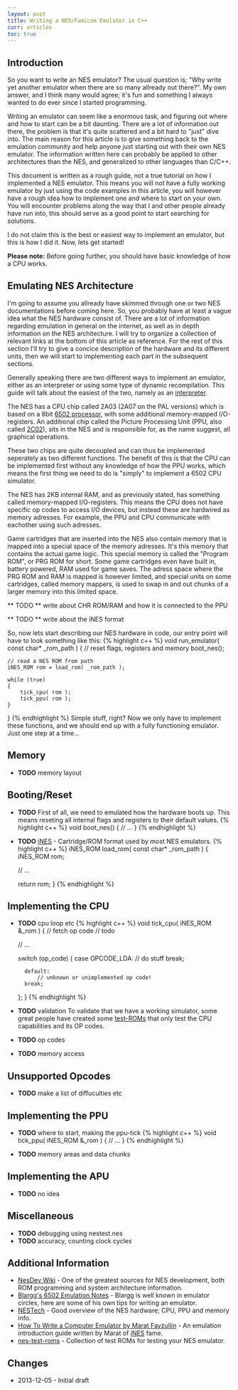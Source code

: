 ```yaml
---
layout: post
title: Writing a NES/Famicom Emulator in C++
curr: articles
toc: true
---
```

## Introduction
So you want to write an NES emulator? The usual question is; "Why write yet another emulator when there are so many allready out there?". My own answer, and I think many would agree; it's fun and something I always wanted to do ever since I started programming.

Writing an emulator can seem like a enormous task, and figuring out where and how to start can be a bit daunting. There are a lot of information out there, the problem is that it's quite scattered and a bit hard to "just" dive into. The main reason for this article is to give something back to the emulation community and help anyone just starting out with their own NES emulator.
The information written here can probably be applied to other architectures than the NES, and generalized to other languages than C/C++.

This document is written as a rough guide, not a true tutorial on how I implemented a NES emulator. This means you will not have a fully working emulator by just using the code examples in this article, you will however have a rough idea how to implement one and where to start on your own. You will encounter problems along the way that I and other people already have run into, this should serve as a good point to start searching for solutions.

I do not claim this is the best or easiest way to implement an emulator, but this is how I did it. Now, lets get started!

**Please note:** Before going further, you should have basic knowledge of how a CPU works.

## Emulating NES Architecture

I'm going to assume you allready have skimmed through one or two NES documentations before coming here. So, you probably have at least a vague idea what the NES hardware consist of. There are a lot of information regarding emulation in general on the internet, as well as in depth information on the NES architecture. I will try to organize a collection of relevant links at the bottom of this article as reference. For the rest of this section I'll try to give a concice description of the hardware and its different units, then we will start to implementing each part in the subsequent sections.

Generally speaking there are two different ways to implement an emulator, either as an interpreter or using some type of dynamic recompilation. This guide will talk about the easiest of the two, namely as an [interpreter](http://en.wikipedia.org/wiki/Interpreter_%28computing%29).

The NES has a CPU chip called 2A03 (2A07 on the PAL versions) which is based on a 8bit [6502 processor](http://en.wikipedia.org/wiki/MOS_Technology_6502), with some additional memory-mapped I/O-registers. An additional chip called the Picture Processing Unit (PPU, also called [2C02](http://nesdev.com/2C02%20technical%20reference.TXT)), sits in the NES and is responsible for, as the name suggest, all graphical operations.

These two chips are quite decoupled and can thus be implemented seperately as two different functions. The benefit of this is that the CPU can be implemented first without any knowledge of how the PPU works, which means the first thing we need to do is "simply" to implement a 6502 CPU simulator.

The NES has 2KB internal RAM, and as previously stated, has something called memory-mapped I/O-registers. This means the CPU does not have specific op codes to access I/O devices, but instead these are hardwired as memory adresses. For example, the PPU and CPU communicate with eachother using such adresses.

Game cartridges that are inserted into the NES also contain memory that is mapped into a special space of the memory adresses. It's this memory that contains the actual game logic. This special memory is called the "Program ROM", or PRG ROM for short. Some game cartridges even have built in, battery powered, RAM used for game saves. The adress space where the PRG ROM and RAM is mapped is however limited, and special units on some cartridges, called memory mappers, is used to swap in and out chunks of a larger memory into this limited space.

** TODO ** write about CHR ROM/RAM and how it is connected to the PPU

** TODO ** write about the iNES format

So, now lets start describing our NES hardware in code, our entry point will have to look something like this:
{% highlight c++ %}
void run_emulator( const char* _rom_path )
{
	// reset flags, registers and memory
	boot_nes();

	// read a NES ROM from path
	iNES_ROM rom = load_rom( _rom_path );

	while (true)
	{
		tick_cpu( rom );
		tick_ppu( rom );
	}
}
{% endhighlight %}
Simple stuff, right? Now we only have to implement these functions, and we should end up with a fully functioning emulator. Just one step at a time...

## Memory
- **TODO** memory layout

## Booting/Reset
- **TODO** First of all, we need to emulated how the hardware boots up. This means reseting all internal flags and registers to their default values.
{% highlight c++ %}
void boot_nes()
{
	// ...
}
{% endhighlight %}

- **TODO** [iNES](http://wiki.nesdev.com/w/index.php/INES) - Cartridge/ROM format used by most NES emulators.
{% highlight c++ %}
iNES_ROM load_rom( const char* _rom_path )
{
	iNES_ROM rom;

	// ...

	return rom;
}
{% endhighlight %}

## Implementing the CPU

- **TODO** cpu loop etc
{% highlight c++ %}
void tick_cpu( iNES_ROM &_rom )
{
	// fetch op code
	// todo

	// ...

	switch (op_code)
	{
		case OPCODE_LDA:
			// do stuff
		break;

		default:
			// unknown or unimplemented op code!
		break;
	};
}
{% endhighlight %}
- **TODO** validation To validate that we have a working simulator, some great people have created some [test-ROMs](https://github.com/christopherpow/nes-test-roms/blob/master/other/nestest.txt) that only test the CPU capabilities and its OP codes.

- **TODO** op codes

- **TODO** memory access

## Unsupported Opcodes

- **TODO** make a list of diffuculties etc

## Implementing the PPU

- **TODO** where to start, making the ppu-tick
{% highlight c++ %}
void tick_ppu( iNES_ROM &_rom )
{
	// ...
}
{% endhighlight %}

- **TODO** memory areas and data chunks

## Implementing the APU
- **TODO** no idea

## Miscellaneous

- **TODO** debugging using nestest.nes
- **TODO** accuracy, counting clock cycles

## Additional Information

- [NesDev Wiki](http://wiki.nesdev.com/w/index.php/Nesdev_Wiki) - One of the greatest sources for NES development, both ROM programming and system architecture information.
- [Blargg's 6502 Emulation Notes](http://slack.net/~ant/nes-emu/6502.html) - Blargg is well known in emulator circles, here are some of his own tips for writing an emulator.
- [NESTech](http://web.textfiles.com/games/nestech.txt) - Good overview of the NES hardware; CPU, PPU and memory info.
- [How To Write a Computer Emulator by Marat Fayzullin](http://fms.komkon.org/EMUL8/HOWTO.html) - An emulation introduction guide written by Marat of [iNES](http://fms.komkon.org/iNES/) fame.
- [nes-test-roms](https://github.com/christopherpow/nes-test-roms) - Collection of test ROMs for testing your NES emulator.


## Changes
- 2013-12-05 - Initial draft
